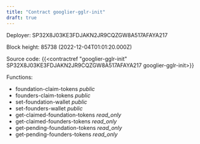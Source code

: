 ```yaml
---
title: "Contract googlier-gglr-init"
draft: true
---
```

Deployer: SP32X8J03KE3FDJAKN2JR9CQZGW8A517AFAYA217


 



Block height: 85738 (2022-12-04T01:01:20.000Z)

Source code: {{<contractref "googlier-gglr-init" SP32X8J03KE3FDJAKN2JR9CQZGW8A517AFAYA217 googlier-gglr-init>}}

Functions:

* foundation-claim-tokens _public_
* founders-claim-tokens _public_
* set-foundation-wallet _public_
* set-founders-wallet _public_
* get-claimed-foundation-tokens _read_only_
* get-claimed-founders-tokens _read_only_
* get-pending-foundation-tokens _read_only_
* get-pending-founders-tokens _read_only_
